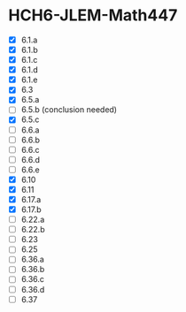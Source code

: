 # HCH6-JLEM-Math447
- [x] 6.1.a
- [x] 6.1.b
- [x] 6.1.c
- [x] 6.1.d
- [x] 6.1.e
- [x] 6.3
- [x] 6.5.a
- [ ] 6.5.b (conclusion needed)
- [x] 6.5.c
- [ ] 6.6.a
- [ ] 6.6.b
- [ ] 6.6.c
- [ ] 6.6.d
- [ ] 6.6.e
- [x] 6.10
- [x] 6.11
- [x] 6.17.a
- [x] 6.17.b
- [ ] 6.22.a
- [ ] 6.22.b
- [ ] 6.23
- [ ] 6.25
- [ ] 6.36.a
- [ ] 6.36.b
- [ ] 6.36.c
- [ ] 6.36.d
- [ ] 6.37
